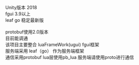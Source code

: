 Unity版本 2018<br/>
fgui 3.9以上<br/> 
leaf go 稳定最新版<br/>  
protobuf使用2.0版本<br/> 
目前能调通<br/>
该项目主要整合 luaFrameWork(ugui)   fgui框架 <br/>
服务端采用 leaf（go） 作为服务端框架 <br/>
通信采用protobuf  lua层使用pb_lua 服务端请使用proto进行通信
